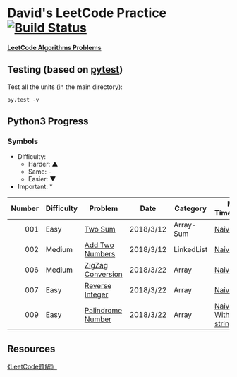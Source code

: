 # David's LeetCode Practice [![Build Status](https://travis-ci.org/daviddwlee84/LeetCode.svg?branch=master)](https://travis-ci.org/daviddwlee84/LeetCode)

[**LeetCode Algorithms Problems**](https://leetcode.com/problemset/algorithms/)

## Testing (based on [pytest](https://docs.pytest.org/en/latest/contents.html))

Test all the units (in the main directory):

`py.test -v`


## Python3 Progress

### Symbols

* Difficulty:
    * Harder: ▲
    * Same: -
    * Easier: ▼
* Important: *

Number | Difficulty | Problem | Date | Category | Method-TimeComplexity | Remark | TODO |
|-------------:|-------------|-------------| -------------|-------------|-------------| -------------|------|
|001|Easy    |[Two Sum](https://leetcode.com/problems/two-sum/description/)|2018/3/12|Array-Sum|[Naive-O(nlogn)](Python3/1-Easy-TwoSum/Naive001.py)|[Note](Python3/1-Easy-TwoSum/Note001.md)|HashTable-O(n)
|002|Medium  |[Add Two Numbers](https://leetcode.com/problems/add-two-numbers/description/)|2018/3/12|LinkedList|[Naive-O(n)](Python3/2-Medium-AddTwoNumbers/Naive002.py)|[Note](Python3/2-Medium-AddTwoNumbers/Note002.md)|-
|006|Medium  |[ZigZag Conversion](https://leetcode.com/problems/zigzag-conversion/)|2018/3/22|Array|[Naive-O(n)](Python3/6-Medium-ZigZagConversion/Naive006.py)|[Note](Python3/6-Medium-ZigZagConversion/Note006.md)|-
|007|Easy    |[Reverse Integer](https://leetcode.com/problems/reverse-integer/description/)|2018/3/22|Array|[Naive-O(n)](Python3/7-Easy-ReverseInteger/Naive007.py)|[Note](Python3/7-Easy-ReverseInteger/Note007.md)|-
|009|Easy    |[Palindrome Number](https://leetcode.com/problems/palindrome-number/)|2018/3/22|Array|[Naive-O(n)](Python3/9-Easy-PalindromeNumber/Naive009.py), [Without using string-O(n)](Python3/9-Easy-PalindromeNumber/NotString009.py)|[Note](Python3/9-Easy-PalindromeNumber/Note009.md)|-

## Resources

[《LeetCode題解》](https://legacy.gitbook.com/book/siddontang/leetcode-solution/details)
